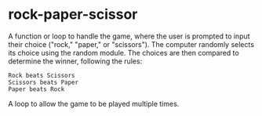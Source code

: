 # rock-paper-scissor
A function or loop to handle the game, where the user is prompted to input their choice ("rock," "paper," or "scissors").
The computer randomly selects its choice using the random module.
The choices are then compared to determine the winner, following the rules:

    Rock beats Scissors
    Scissors beats Paper
    Paper beats Rock

A loop to allow the game to be played multiple times.
